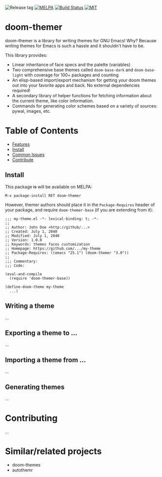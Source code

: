 ![Release tag](https://img.shields.io/github/tag/hlissner/emacs-doom-themes.svg?label=release&style=flat-square)
[![MELPA](http://melpa.org/packages/doom-themes-badge.svg?style=flat-square)](http://melpa.org/#/doom-themes)
[![Build Status](https://travis-ci.org/hlissner/emacs-doom-themes.svg?branch=master&style=flat-square)](https://travis-ci.org/hlissner/emacs-doom-themes)
[![MIT](https://img.shields.io/badge/license-MIT-green.svg?style=flat-square)](./LICENSE)

# doom-themer

doom-themer is a library for writing themes for GNU Emacs! Why? Because writing
themes for Emacs is such a hassle and it shouldn't have to be.

This library provides:

+ Linear inheritance of face specs and the palette (variables)
+ Two comprehensive base themes called `doom-base-dark` and `doom-base-light`
  with coverage for 100+ packages and counting
+ An elisp-based import/export mechanism for getting your doom themes out into
  your favorite apps and back. No external dependencies required!
+ A secondary library of helper functions for fetching information about the
  current theme, like color information.
+ Commands for generating color schemes based on a variety of sources: pywal,
  images, etc.

# Table of Contents

- [Features](#features)
- [Install](#install)
- [Common Issues](#common-issues)
- [Contribute](#contribute)

## Install

This package ~~is~~ will be available on MELPA:

`M-x package-install RET doom-themer`

However, themer authors should place it in the `Package-Requires` header of your
package, and require `doom-themer-base` (if you are extending from it):

```emacs-lisp
;;; my-theme.el -*- lexical-binding: t; -*-
;;
;; Author: John Doe <http://github/...>
;; Created: July 1, 2040
;; Modified: July 1, 2040
;; Version: 1.0.0
;; Keywords: themes faces customization
;; Homepage: https://github.com/.../my-theme
;; Package-Requires: ((emacs "25.1") (doom-themer "3.0"))
;;
;;; Commentary:
;;; Code:

(eval-and-compile
  (require 'doom-themer-base))
  
(define-doom-theme my-theme
  ...)
```

## Writing a theme

...


## Exporting a theme to ...

...


## Importing a theme from ...

...

## Generating themes

...

# Contributing

...

# Similar/related projects

- doom-themes
- autothemr
